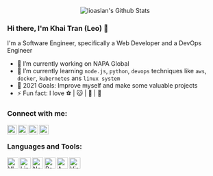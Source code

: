 <!-- List Of Websites-->
[facebook]: https://www.facebook.com/leo.alan.5.7/
[github]: https://github.com/lioaslan
[gmail]: mailto:leoalan5577@gmail.com
[linkedin]: https://www.linkedin.com/in/tran-hung-quoc-khai-566b79179/

<p align="center">
  <img alt="lioaslan's Github Stats" src="https://github-readme-stats.vercel.app/api?username=lioaslan&show_icons=true&include_all_commits=true&hide_border=true" />

### Hi there, I'm Khai Tran (Leo) 👋

I'm a Software Engineer, specifically a Web Developer and a DevOps Engineer
- 🔭 I’m currently working on NAPA Global
- 🌱 I’m currently learning `node.js`, `python`, `devops` techniques like `aws`, `docker`, `kubernetes` ans `linux system`
- 🥅 2021 Goals: Improve myself and make some valuable projects
- ⚡ Fun fact: I love ⚽️ | 🐱 | 🐶 | 🎸

### Connect with me:

[<img align="left" alt="leo | Facebook" width="22px" src="https://upload.wikimedia.org/wikipedia/commons/thumb/1/16/Facebook-icon-1.png/600px-Facebook-icon-1.png" />][facebook]
[<img align="left" alt="leo | Github" width="22px" src="https://upload.wikimedia.org/wikipedia/commons/thumb/9/91/Octicons-mark-github.svg/600px-Octicons-mark-github.svg.png" />][github]
[<img align="left" alt="leo | Email" width="22px" src="https://cdn-icons-png.flaticon.com/512/281/281769.png" />][gmail]
[<img align="left" alt="leo | LinkedIn" width="22px" src="https://banner2.cleanpng.com/20180406/jpq/kisspng-linkedin-logo-computer-icons-comcast-business-get-started-now-button-5ac6f544698595.9898331815229883564322.jpg" />][linkedin]


<br />

### Languages and Tools:

<img align="left" alt="VIM" width="26px" src="https://upload.wikimedia.org/wikipedia/commons/thumb/9/9f/Vimlogo.svg/1200px-Vimlogo.svg.png" />
<img align="left" alt="Linux" width="26px" src="https://cdn.dribbble.com/users/595800/screenshots/1702094/linux.png" />
<img align="left" alt="Node.js" width="26px" src="https://hocviendautu.edu.vn/wp-content/uploads/2020/07/dai-dien-node.png" />
<img align="left" alt="React.js" width="26px" src="https://upload.wikimedia.org/wikipedia/commons/thumb/a/a7/React-icon.svg/1200px-React-icon.svg.png" />
<img align="left" alt="AWS" width="26px" src="https://cloudhedge.io/wp-content/uploads/2017/11/aws.png" />
<img align="left" alt="Visual Studio Code" width="26px" src="https://taiwebs.com/upload/icons/visual-studio-code.png" />

<br />
<br />
